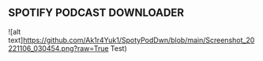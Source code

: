 ## SPOTIFY PODCAST DOWNLOADER

![alt text]https://github.com/Ak1r4Yuk1/SpotyPodDwn/blob/main/Screenshot_20221106_030454.png?raw=True Test)


